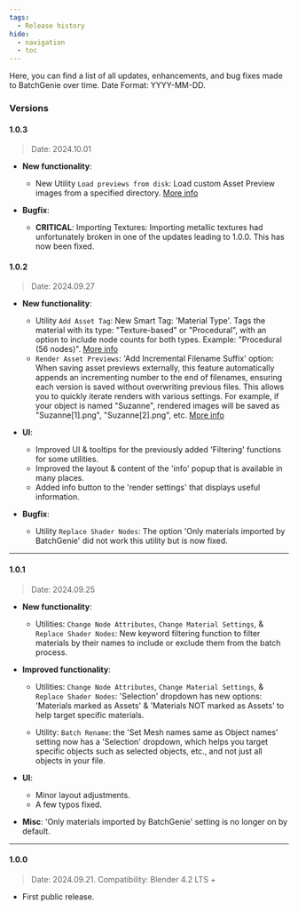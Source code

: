```yaml
---
tags:
  - Release history
hide:
  - navigation
  - toc
---
```

Here, you can find a list of all updates, enhancements, and bug fixes made to BatchGenie over time. Date Format: YYYY-MM-DD.

### Versions

#### 1.0.3

  > Date: 2024.10.01

- **New functionality**:
    - New Utility `Load previews from disk`: Load custom Asset Preview images from a specified directory. [More info](utilities.md#load-previews-from-disk)

- **Bugfix**:
    - **CRITICAL**: Importing Textures: Importing metallic textures had unfortunately broken in one of the updates leading to 1.0.0. This has now been fixed.


#### 1.0.2

  > Date: 2024.09.27

- **New functionality**:
    - Utility `Add Asset Tag`: New Smart Tag: 'Material Type'. Tags the material with its type: "Texture-based" or "Procedural", with an option to include node counts for both types. Example: "Procedural (56 nodes)". [More info](utilities.md#Asset-tags-add-material-type)
    - `Render Asset Previews`:  'Add Incremental Filename Suffix' option: When saving asset previews externally, this feature automatically appends an incrementing number to the end of filenames, ensuring each version is saved without overwriting previous files. This allows you to quickly iterate renders with various settings. For example, if your object is named "Suzanne", rendered images will be saved as "Suzanne[1].png", "Suzanne[2].png", etc. [More info](render_asset_previews.md#render-settings)

- **UI**:
    - Improved UI & tooltips for the previously added 'Filtering' functions for some utilities.
    - Improved the layout & content of the 'info' popup that is available in many places.
    - Added info button to the 'render settings' that displays useful information.

- **Bugfix**:
    - Utility `Replace Shader Nodes`: The option 'Only materials imported by BatchGenie' did not work this utility but is now fixed.

---

#### 1.0.1

  > Date: 2024.09.25

- **New functionality**:
    - Utilities: `Change Node Attributes`, `Change Material Settings`, & `Replace Shader Nodes`: New keyword filtering function to filter materials by their names to include or exclude them from the batch process.

- **Improved functionality**:
    - Utilities: `Change Node Attributes`, `Change Material Settings`, & `Replace Shader Nodes`: 'Selection' dropdown has new options: 'Materials marked as Assets' & 'Materials NOT marked as Assets' to help target specific materials.

    - Utility: `Batch Rename`: the 'Set Mesh names same as Object names' setting now has a 'Selection' dropdown, which helps you target specific objects such as selected objects, etc., and not just all objects in your file.

- **UI**:
    - Minor layout adjustments.
    - A few typos fixed.

- **Misc**: 'Only materials imported by BatchGenie' setting is no longer on by default.

---

#### 1.0.0

  > Date: 2024.09.21. Compatibility: Blender 4.2 LTS +

  - First public release.

